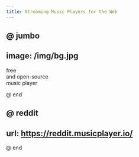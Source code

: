 ```yaml
---
title: Streaming Music Players for the Web
---
```


@ jumbo
---
image: /img/bg.jpg
---
free <br/>
<span class="andopen">and open-source</span> <br/>
<span class="music">music player</span>

@ end

@ reddit
---
url: https://reddit.musicplayer.io/
---

@ end